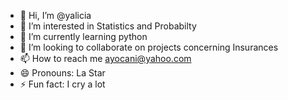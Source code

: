 - 👋 Hi, I’m @yalicia
- 👀 I’m interested in Statistics and Probabilty
- 🌱 I’m currently learning python
- 💞️ I’m looking to collaborate on projects concerning Insurances
- 📫 How to reach me ayocani@yahoo.com
- 😄 Pronouns: La Star
- ⚡ Fun fact: I cry a lot

<!---
yalicia/yalicia is a ✨ special ✨ repository because its `README.md` (this file) appears on your GitHub profile.
You can click the Preview link to take a look at your changes.
--->
